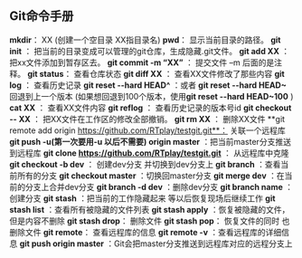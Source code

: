 ## Git命令手册









 **mkdir**：         XX (创建一个空目录 XX指目录名)
   **pwd**：          显示当前目录的路径。
   **git init** ：         把当前的目录变成可以管理的git仓库，生成隐藏.git文件。
   **git add XX** ：      把xx文件添加到暂存区去。
   **git commit -m “XX”** ： 提交文件 –m 后面的是注释。
   **git status**：        查看仓库状态
   **git diff  XX** ：     查看XX文件修改了那些内容
   **git log** ：         查看历史记录
   **git reset  --hard HEAD^** ：或者 **git reset  --hard HEAD~** 回退到上一个版本
                        (如果想回退到100个版本，使用**git reset --hard HEAD~100** )
   **cat XX**   ：      查看XX文件内容
   **git reflog**  ：     查看历史记录的版本号id
   **git checkout -- XX** ： 把XX文件在工作区的修改全部撤销。
   **git rm XX**  ：        删除XX文件
   **git remote add origin https://github.com/RTplay/testgit.git**： 关联一个远程库
   **git push -u(第一次要用-u 以后不需要) origin master** ：把当前master分支推送到远程库
   **git clone https://github.com/RTplay/testgit.git** ： 从远程库中克隆
   **git checkout -b dev** ： 创建dev分支 并切换到dev分支上
   **git branch**  ：查看当前所有的分支
   **git checkout master** ：切换回master分支
   **git merge dev**    ：在当前的分支上合并dev分支
   **git branch -d dev** ：删除dev分支
   **git branch name**  ：创建分支
   **git stash** ：把当前的工作隐藏起来 等以后恢复现场后继续工作
   **git stash list** ：查看所有被隐藏的文件列表
   **git stash apply** ：恢复被隐藏的文件，但是内容不删除
   **git stash drop**： 删除文件
   **git stash pop**： 恢复文件的同时 也删除文件
   **git remote**： 查看远程库的信息
   **git remote -v** ：查看远程库的详细信息
   **git push origin master**  ：Git会把master分支推送到远程库对应的远程分支上